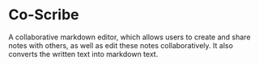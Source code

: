 # Co-Scribe
A collaborative markdown editor, which allows users to create and share notes with others, as well as edit these notes collaboratively. It also converts the written text into markdown text. 
